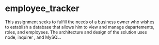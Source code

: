 # employee_tracker

This assignment seeks to fulfill the needs of a business owner who wishes to establish a database that allows him to view and manage departements, roles, and employees. The architecture and design of the solution uses node, inquirer , and MySQL.


